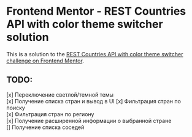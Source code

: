 # Frontend Mentor - REST Countries API with color theme switcher solution

This is a solution to the [REST Countries API with color theme switcher challenge on Frontend Mentor](https://www.frontendmentor.io/challenges/rest-countries-api-with-color-theme-switcher-5cacc469fec04111f7b848ca).

## TODO:

[x] Переключение светлой/темной темы  
[x] Получение списка стран и вывод в UI
[x] Фильтрация стран по поиску  
[x] Фильтрация стран по региону  
[x] Получение расширенной информации о выбранной стране  
[] Получение списка соседей
